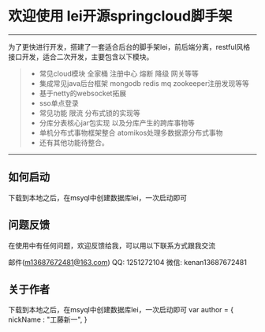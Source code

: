 # 欢迎使用 lei开源springcloud脚手架

------

为了更快进行开发，搭建了一套适合后台的脚手架lei，前后端分离，restful风格接口开发，适合二次开发，主要包含以下模块。

> * 常见cloud模块  全家桶 注册中心 熔断 降级 网关等等
> * 集成常见java后台框架 mongodb  redis  mq zookeeper注册发现等等
> * 基于netty的websocket拓展
> * sso单点登录
> * 常见功能 限流 分布式锁的实现等
> * 分库分表核心jar包实现 以及分库产生的跨库事物等
> * 单机分布式事物框架整合 atomikos处理多数据源分布式事物
> * 还有其他功能待整合。

------

## 如何启动

下载到本地之后，在msyql中创建数据库lei，一次启动即可

## 问题反馈
在使用中有任何问题，欢迎反馈给我，可以用以下联系方式跟我交流

邮件(m13687672481@163.com)
QQ: 1251272104
微信: kenan13687672481


## 关于作者

下载到本地之后，在msyql中创建数据库lei，一次启动即可
  var author = {
    nickName  : "工藤新一",
  }
